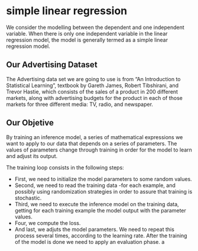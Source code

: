 # simple linear regression
We consider the modelling between the dependent and one independent variable. When there is only one 
independent variable in the linear regression model, the model is generally termed as a simple linear 
regression model.

## Our Advertising Dataset
The Advertising data set we are going to use is from “An Introduction to Statistical Learning”, textbook by Gareth James, Robert Tibshirani, and Trevor Hastie, which consists of the sales of a product in 200 different markets, along with advertising budgets for the product in each of those markets for three different media: TV, radio, and newspaper.

## Our Objetive
By training an inference model, a series of mathematical expressions we want to apply to our data that depends on a series of parameters. The values of parameters change through training in order for the model to learn and adjust its output.

The training loop consists in the following steps:
- First, we need to initialize the model parameters to some random values.
- Second, we need to read the training data -for each example, and possibly using randomization strategies in order to assure that training is stochastic.
- Third, we need to execute the inference model on the training data, getting for each training example the model output with the parameter values.
- Four, we compute the loss.
- And last, we adjuts the model parameters.
We need to repeat this process several times, according to the learning rate. After the training of the model is done we need to apply an evaluation phase.
a
